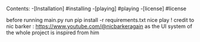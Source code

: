 Contents:
-[Installation] #installing
-[playing] #playing
-[license] #license

before running main.py run
pip install -r requirements.txt
nice play !
credit to nic barker : https://www.youtube.com/@nicbarkeragain
as the UI system of the whole project is inspired from him
